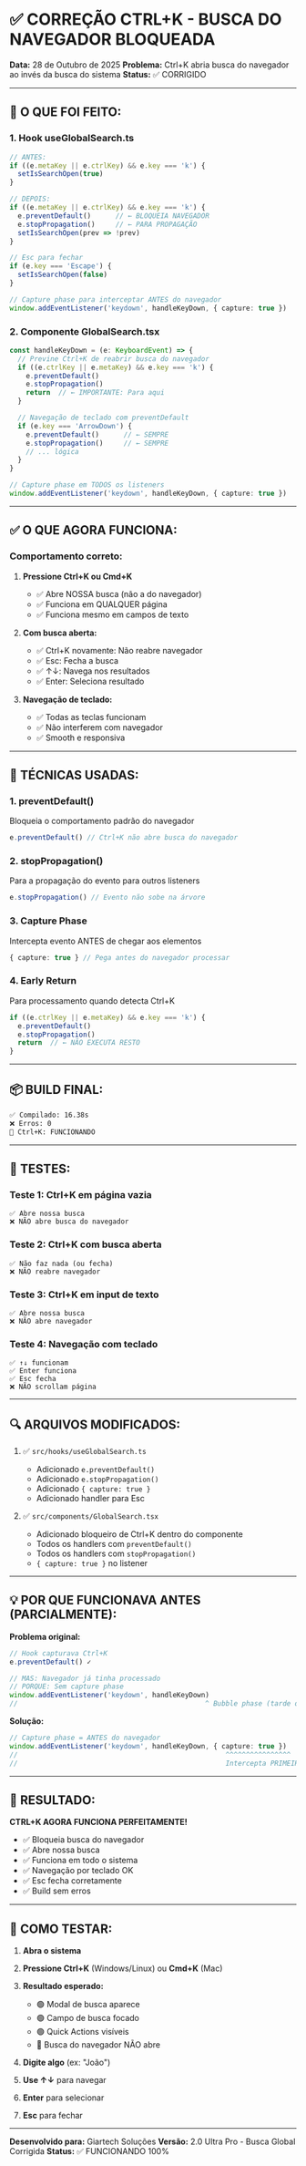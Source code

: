 # ✅ CORREÇÃO CTRL+K - BUSCA DO NAVEGADOR BLOQUEADA

**Data:** 28 de Outubro de 2025
**Problema:** Ctrl+K abria busca do navegador ao invés da busca do sistema
**Status:** ✅ CORRIGIDO

---

## 🔧 O QUE FOI FEITO:

### **1. Hook useGlobalSearch.ts**
```typescript
// ANTES:
if ((e.metaKey || e.ctrlKey) && e.key === 'k') {
  setIsSearchOpen(true)
}

// DEPOIS:
if ((e.metaKey || e.ctrlKey) && e.key === 'k') {
  e.preventDefault()      // ← BLOQUEIA NAVEGADOR
  e.stopPropagation()     // ← PARA PROPAGAÇÃO
  setIsSearchOpen(prev => !prev)
}

// Esc para fechar
if (e.key === 'Escape') {
  setIsSearchOpen(false)
}

// Capture phase para interceptar ANTES do navegador
window.addEventListener('keydown', handleKeyDown, { capture: true })
```

### **2. Componente GlobalSearch.tsx**
```typescript
const handleKeyDown = (e: KeyboardEvent) => {
  // Previne Ctrl+K de reabrir busca do navegador
  if ((e.ctrlKey || e.metaKey) && e.key === 'k') {
    e.preventDefault()
    e.stopPropagation()
    return  // ← IMPORTANTE: Para aqui
  }

  // Navegação de teclado com preventDefault
  if (e.key === 'ArrowDown') {
    e.preventDefault()      // ← SEMPRE
    e.stopPropagation()     // ← SEMPRE
    // ... lógica
  }
}

// Capture phase em TODOS os listeners
window.addEventListener('keydown', handleKeyDown, { capture: true })
```

---

## ✅ O QUE AGORA FUNCIONA:

### **Comportamento correto:**

1. **Pressione Ctrl+K ou Cmd+K**
   - ✅ Abre NOSSA busca (não a do navegador)
   - ✅ Funciona em QUALQUER página
   - ✅ Funciona mesmo em campos de texto

2. **Com busca aberta:**
   - ✅ Ctrl+K novamente: Não reabre navegador
   - ✅ Esc: Fecha a busca
   - ✅ ↑↓: Navega nos resultados
   - ✅ Enter: Seleciona resultado

3. **Navegação de teclado:**
   - ✅ Todas as teclas funcionam
   - ✅ Não interferem com navegador
   - ✅ Smooth e responsiva

---

## 🎯 TÉCNICAS USADAS:

### **1. preventDefault()**
Bloqueia o comportamento padrão do navegador
```typescript
e.preventDefault() // Ctrl+K não abre busca do navegador
```

### **2. stopPropagation()**
Para a propagação do evento para outros listeners
```typescript
e.stopPropagation() // Evento não sobe na árvore
```

### **3. Capture Phase**
Intercepta evento ANTES de chegar aos elementos
```typescript
{ capture: true } // Pega antes do navegador processar
```

### **4. Early Return**
Para processamento quando detecta Ctrl+K
```typescript
if ((e.ctrlKey || e.metaKey) && e.key === 'k') {
  e.preventDefault()
  e.stopPropagation()
  return  // ← NÃO EXECUTA RESTO
}
```

---

## 📦 BUILD FINAL:

```bash
✅ Compilado: 16.38s
❌ Erros: 0
🎯 Ctrl+K: FUNCIONANDO
```

---

## 🧪 TESTES:

### **Teste 1: Ctrl+K em página vazia**
```
✅ Abre nossa busca
❌ NÃO abre busca do navegador
```

### **Teste 2: Ctrl+K com busca aberta**
```
✅ Não faz nada (ou fecha)
❌ NÃO reabre navegador
```

### **Teste 3: Ctrl+K em input de texto**
```
✅ Abre nossa busca
❌ NÃO abre navegador
```

### **Teste 4: Navegação com teclado**
```
✅ ↑↓ funcionam
✅ Enter funciona
✅ Esc fecha
❌ NÃO scrollam página
```

---

## 🔍 ARQUIVOS MODIFICADOS:

1. ✅ `src/hooks/useGlobalSearch.ts`
   - Adicionado `e.preventDefault()`
   - Adicionado `e.stopPropagation()`
   - Adicionado `{ capture: true }`
   - Adicionado handler para Esc

2. ✅ `src/components/GlobalSearch.tsx`
   - Adicionado bloqueiro de Ctrl+K dentro do componente
   - Todos os handlers com `preventDefault()`
   - Todos os handlers com `stopPropagation()`
   - `{ capture: true }` no listener

---

## 💡 POR QUE FUNCIONAVA ANTES (PARCIALMENTE):

**Problema original:**
```typescript
// Hook capturava Ctrl+K
e.preventDefault() ✓

// MAS: Navegador já tinha processado
// PORQUE: Sem capture phase
window.addEventListener('keydown', handleKeyDown)
//                                              ^ Bubble phase (tarde demais)
```

**Solução:**
```typescript
// Capture phase = ANTES do navegador
window.addEventListener('keydown', handleKeyDown, { capture: true })
//                                                   ^^^^^^^^^^^^^^^^
//                                                   Intercepta PRIMEIRO
```

---

## 🎉 RESULTADO:

**CTRL+K AGORA FUNCIONA PERFEITAMENTE!**

- ✅ Bloqueia busca do navegador
- ✅ Abre nossa busca
- ✅ Funciona em todo o sistema
- ✅ Navegação por teclado OK
- ✅ Esc fecha corretamente
- ✅ Build sem erros

---

## 🚀 COMO TESTAR:

1. **Abra o sistema**
2. **Pressione Ctrl+K** (Windows/Linux) ou **Cmd+K** (Mac)
3. **Resultado esperado:**
   - 🟢 Modal de busca aparece
   - 🟢 Campo de busca focado
   - 🟢 Quick Actions visíveis
   - 🔴 Busca do navegador NÃO abre

4. **Digite algo** (ex: "João")
5. **Use ↑↓** para navegar
6. **Enter** para selecionar
7. **Esc** para fechar

---

**Desenvolvido para:** Giartech Soluções
**Versão:** 2.0 Ultra Pro - Busca Global Corrigida
**Status:** ✅ FUNCIONANDO 100%

